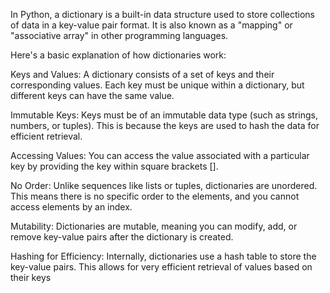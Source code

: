 In Python, a dictionary is a built-in data structure used to store collections of data in a key-value pair format. It is also known as a "mapping" or "associative array" in other programming languages.

Here's a basic explanation of how dictionaries work:

Keys and Values: A dictionary consists of a set of keys and their corresponding values. Each key must be unique within a dictionary, but different keys can have the same value.

Immutable Keys: Keys must be of an immutable data type (such as strings, numbers, or tuples). This is because the keys are used to hash the data for efficient retrieval.

Accessing Values: You can access the value associated with a particular key by providing the key within square brackets [].

No Order: Unlike sequences like lists or tuples, dictionaries are unordered. This means there is no specific order to the elements, and you cannot access elements by an index.

Mutability: Dictionaries are mutable, meaning you can modify, add, or remove key-value pairs after the dictionary is created.

Hashing for Efficiency: Internally, dictionaries use a hash table to store the key-value pairs. This allows for very efficient retrieval of values based on their keys